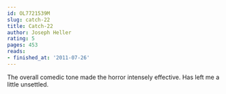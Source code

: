 ```yaml
---
id: OL7721539M
slug: catch-22
title: Catch-22
author: Joseph Heller
rating: 5
pages: 453
reads:
- finished_at: '2011-07-26'
---
```

The overall comedic tone made the horror intensely effective. Has left me a little unsettled.
